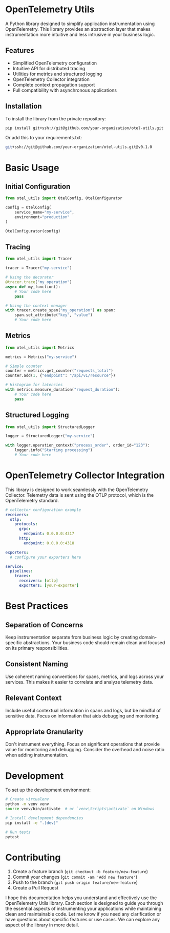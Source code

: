 # OpenTelemetry Utils

A Python library designed to simplify application instrumentation using OpenTelemetry. This library provides an abstraction layer that makes instrumentation more intuitive and less intrusive in your business logic.

## Features

- Simplified OpenTelemetry configuration
- Intuitive API for distributed tracing
- Utilities for metrics and structured logging
- OpenTelemetry Collector integration
- Complete context propagation support
- Full compatibility with asynchronous applications

## Installation

To install the library from the private repository:

```bash
pip install git+ssh://git@github.com/your-organization/otel-utils.git
```

Or add this to your requirements.txt:
```bash
git+ssh://git@github.com/your-organization/otel-utils.git@v0.1.0
```

# Basic Usage
## Initial Configuration
```python
from otel_utils import OtelConfig, OtelConfigurator

config = OtelConfig(
    service_name="my-service",
    environment="production"
)

OtelConfigurator(config)
```

## Tracing
```python
from otel_utils import Tracer

tracer = Tracer("my-service")

# Using the decorator
@tracer.trace("my_operation")
async def my_function():
    # Your code here
    pass

# Using the context manager
with tracer.create_span("my_operation") as span:
    span.set_attribute("key", "value")
    # Your code here
```

## Metrics
```python
from otel_utils import Metrics

metrics = Metrics("my-service")

# Simple counter
counter = metrics.get_counter("requests_total")
counter.add(1, {"endpoint": "/api/v1/resource"})

# Histogram for latencies
with metrics.measure_duration("request_duration"):
    # Your code here
    pass
```

## Structured Logging
```python
from otel_utils import StructuredLogger

logger = StructuredLogger("my-service")

with logger.operation_context("process_order", order_id="123"):
    logger.info("Starting processing")
    # Your code here
```

# OpenTelemetry Collector Integration
This library is designed to work seamlessly with the OpenTelemetry Collector. Telemetry data is sent using the OTLP protocol, which is the OpenTelemetry standard.
```yaml
# collector configuration example
receivers:
  otlp:
    protocols:
      grpc:
        endpoint: 0.0.0.0:4317
      http:
        endpoint: 0.0.0.0:4318

exporters:
  # configure your exporters here

service:
  pipelines:
    traces:
      receivers: [otlp]
      exporters: [your-exporter]
```

# Best Practices
## Separation of Concerns
Keep instrumentation separate from business logic by creating domain-specific abstractions. Your business code should remain clean and focused on its primary responsibilities.

## Consistent Naming
Use coherent naming conventions for spans, metrics, and logs across your services. This makes it easier to correlate and analyze telemetry data.

## Relevant Context
Include useful contextual information in spans and logs, but be mindful of sensitive data. Focus on information that aids debugging and monitoring.

## Appropriate Granularity
Don't instrument everything. Focus on significant operations that provide value for monitoring and debugging. Consider the overhead and noise ratio when adding instrumentation.

# Development
To set up the development environment:
    
```bash
# Create virtualenv
python -m venv venv
source venv/bin/activate  # or `venv\Scripts\activate` on Windows

# Install development dependencies
pip install -e ".[dev]"

# Run tests
pytest
```

# Contributing
1. Create a feature branch (`git checkout -b feature/new-feature`)
2. Commit your changes (`git commit -am 'Add new feature'`)
3. Push to the branch (`git push origin feature/new-feature`)
4. Create a Pull Request

I hope this documentation helps you understand and effectively use the OpenTelemetry Utils library. Each section is designed to guide you through the essential aspects of instrumenting your applications while maintaining clean and maintainable code.
Let me know if you need any clarification or have questions about specific features or use cases. We can explore any aspect of the library in more detail.